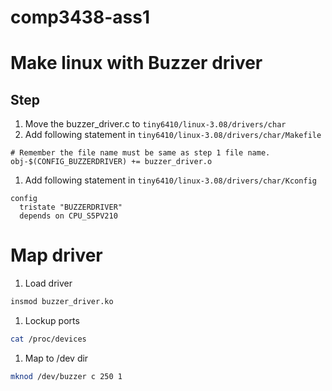 # comp3438-ass1

# Make linux with Buzzer driver
## Step
1. Move the buzzer_driver.c to ```tiny6410/linux-3.08/drivers/char```
1. Add following statement in ```tiny6410/linux-3.08/drivers/char/Makefile```
```
# Remember the file name must be same as step 1 file name.
obj-$(CONFIG_BUZZERDRIVER) += buzzer_driver.o
```
1. Add following statement in ```tiny6410/linux-3.08/drivers/char/Kconfig```
```
config
  tristate "BUZZERDRIVER"
  depends on CPU_S5PV210
```

# Map driver
1. Load driver
```bash
insmod buzzer_driver.ko
```
1. Lockup ports
```bash
cat /proc/devices
```
1. Map to /dev dir
```bash
mknod /dev/buzzer c 250 1
```

